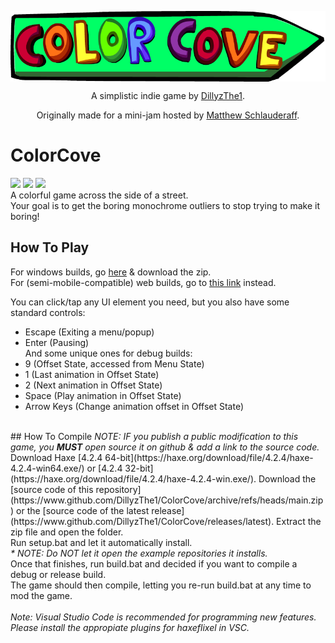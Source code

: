 <p align="center">
  <img align="center" src="art/sign logo.png">
</p>
<p align="center">
  A simplistic indie game by <a href="https://www.github.com/DillyzThe1">DillyzThe1</a>.
</p>
<p align="center">
  Originally made for a mini-jam hosted by <a href="https://matthew-schlauderaff.itch.io/">Matthew Schlauderaff</a>.
</p>



# ColorCove

[![](https://img.shields.io/github/downloads/DillyzThe1/Colorcove/total.svg)](../../releases) [![](https://img.shields.io/github/v/release/DillyzThe1/ColorCove)](../../releases/latest) [![](https://img.shields.io/github/repo-size/DillyzThe1/ColorCove)](../../archive/refs/heads/main.zip)<br/>
A colorful game across the side of a street.<br/>
Your goal is to get the boring monochrome outliers to stop trying to make it boring!

## How To Play

For windows builds, go [here](https://github.com/DillyzThe1/ColorCove/releases) & download the zip.<br/>
For (semi-mobile-compatible) web builds, go to [this link](https://github.com/DillyzThe1/ColorCove/releases) instead.

You can click/tap any UI element you need, but you also have some standard controls:<br/>
* Escape (Exiting a menu/popup)<br/>
* Enter (Pausing)<br/>
And some unique ones for debug builds:<br/>
* 9 (Offset State, accessed from Menu State)<br/>
* 1 (Last animation in Offset State)<br/>
* 2 (Next animation in Offset State)<br/>
* Space (Play animation in Offset State)<br/>
* Arrow Keys (Change animation offset in Offset State)<br/>
<br/>
## How To Compile
<i>NOTE: IF you publish a public modification to this game, you <b>MUST</b> open source it on github & add a link to the source code.</i>
Download Haxe [4.2.4 64-bit](https://haxe.org/download/file/4.2.4/haxe-4.2.4-win64.exe/) or [4.2.4 32-bit](https://haxe.org/download/file/4.2.4/haxe-4.2.4-win.exe/).
Download the [source code of this repository](https://www.github.com/DillyzThe1/ColorCove/archive/refs/heads/main.zip) or the [source code of the latest release](https://www.github.com/DillyzThe1/ColorCove/releases/latest).
Extract the zip file and open the folder.<br/>
Run setup.bat and let it automatically install.<br/>
<i>* NOTE: Do NOT let it open the example repositories it installs.</i><br/>
Once that finishes, run build.bat and decided if you want to compile a debug or release build.<br/>
The game should then compile, letting you re-run build.bat at any time to mod the game.<br/>
<br/>
<i>Note: Visual Studio Code is recommended for programming new features. Please install the appropiate plugins for haxeflixel in VSC.</i><br/>